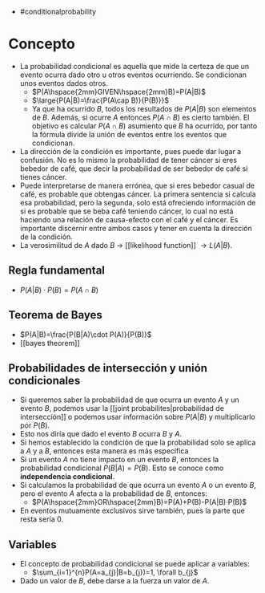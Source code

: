 - #conditionalprobability

# Concepto
- La probabilidad condicional es aquella que mide la certeza de que un evento ocurra dado otro u otros eventos ocurriendo. Se condicionan unos eventos dados otros.
	- $P(A\hspace{2mm}GIVEN\hspace{2mm}B)=P(A|B)$
	- $\large{P(A|B)=\frac{P(A\cap B)}{P(B)}}$
	- Ya que ha ocurrido $B$, todos los resultados de $P(A|B)$ son elementos de $B$. Además, si ocurre $A$ entonces $P(A\cap B)$ es cierto también. El objetivo es calcular $P(A\cap B)$ asumiento que $B$ ha ocurrido, por tanto la fórmula divide la unión de eventos entre los eventos que condicionan.
- La dirección de la condición es importante, pues puede dar lugar a confusión. No es lo mismo la probabilidad de tener cáncer si eres bebedor de café, que decir la probabilidad de ser bebedor de café si tienes cáncer.
- Puede interpretarse de manera errónea, que si eres bebedor casual de café, es probable que obtengas cáncer. La primera sentencia si calcula esa probabilidad, pero la segunda, solo está ofreciendo información de si es probable que se beba café teniendo cáncer, lo cual no está haciendo una relación de causa-efecto con el café y el cáncer. Es importante discernir entre ambos casos y tener en cuenta la dirección de la condición.
- La verosimilitud de $A$ dado $B$ $\rightarrow$ [[likelihood function]] $\rightarrow L(A|B)$.
## Regla fundamental
- $P(A|B)\cdot P(B)=P(A\cap B)$
## Teorema de Bayes
- $P(A|B)=\frac{P(B|A)\cdot P(A)}{P(B)}$
- [[bayes theorem]]
## Probabilidades de intersección y unión condicionales
- Si queremos saber la probabilidad de que ocurra un evento $A$ y un evento $B$, podemos usar la [[joint probabilites|probabilidad de intersección]] o podemos usar información sobre $P(A|B)$ y multiplicarlo por $P(B)$. 
- Esto nos diría que dado el evento $B$ ocurra $B$ y $A$. 
- Si hemos establecido la condición de que la probabilidad solo se aplica a $A$ y a $B$, entonces esta manera es más específica
- Si un evento $A$ no tiene impacto en un evento $B$, entonces la probabilidad condicional $P(B|A)=P(B)$. Esto se conoce como **independencia condicional**.
- Si calculamos la probabilidad de que ocurra un evento $A$ o un evento $B$, pero el evento $A$ afecta a la probabilidad de $B$, entonces:
	- $P(A\hspace{2mm}OR\hspace{2mm}B)=P(A)+P(B)-P(A|B)·P(B)$
- En eventos mutuamente exclusivos sirve también, pues la parte que resta sería $0$.
## Variables
- El concepto de probabilidad condicional se puede aplicar a variables:
	- $\sum_{i=1}^{n}P(A=a_{j}|B=b_{j})=1, \forall b_{j}$
- Dado un valor de $B$, debe darse a la fuerza un valor de $A$.